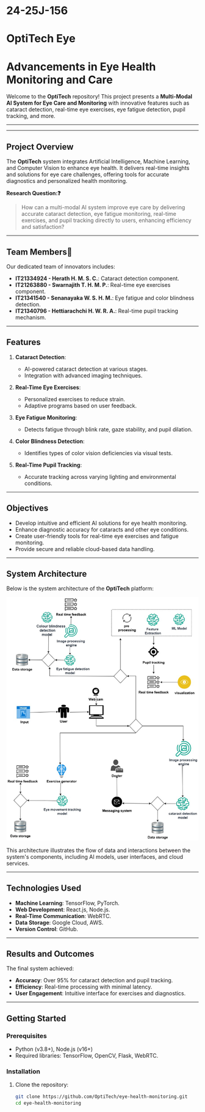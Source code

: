 # 24-25J-156

OptiTech Eye    
=======
# Advancements in Eye Health Monitoring and Care

Welcome to the **OptiTech** repository! This project presents a **Multi-Modal AI System for Eye Care and Monitoring** with innovative features such as cataract detection, real-time eye exercises, eye fatigue detection, pupil tracking, and more.

---


---

## Project Overview
The **OptiTech** system integrates Artificial Intelligence, Machine Learning, and Computer Vision to enhance eye health. It delivers real-time insights and solutions for eye care challenges, offering tools for accurate diagnostics and personalized health monitoring.

**Research Question:❓**
> How can a multi-modal AI system improve eye care by delivering accurate cataract detection, eye fatigue monitoring, real-time exercises, and pupil tracking directly to users, enhancing efficiency and satisfaction?

---

## Team Members👥
Our dedicated team of innovators includes:
- **IT21334924 - Herath H. M. S. C.**: Cataract detection component.
- **IT21263880 - Swarnajith T. H. M. P.**: Real-time eye exercises component.
- **IT21341540 - Senanayaka W. S. H. M.**: Eye fatigue and color blindness detection.
- **IT21340796 - Hettiarachchi H. W. R. A.**: Real-time pupil tracking mechanism.

---

## Features
1. **Cataract Detection**:
   - AI-powered cataract detection at various stages.
   - Integration with advanced imaging techniques.

2. **Real-Time Eye Exercises**:
   - Personalized exercises to reduce strain.
   - Adaptive programs based on user feedback.

3. **Eye Fatigue Monitoring**:
   - Detects fatigue through blink rate, gaze stability, and pupil dilation.

4. **Color Blindness Detection**:
   - Identifies types of color vision deficiencies via visual tests.

5. **Real-Time Pupil Tracking**:
   - Accurate tracking across varying lighting and environmental conditions.

---

## Objectives
- Develop intuitive and efficient AI solutions for eye health monitoring.
- Enhance diagnostic accuracy for cataracts and other eye conditions.
- Create user-friendly tools for real-time eye exercises and fatigue monitoring.
- Provide secure and reliable cloud-based data handling.

---

## System Architecture
Below is the system architecture of the **OptiTech** platform:

![System Architecture](https://github.com/it21334924/24-25J-156/blob/main/WhatsApp%20Image%202025-03-09%20at%2014.28.45.jpeg?raw=true)

This architecture illustrates the flow of data and interactions between the system's components, including AI models, user interfaces, and cloud services.

---

## Technologies Used
- **Machine Learning**: TensorFlow, PyTorch.
- **Web Development**: React.js, Node.js.
- **Real-Time Communication**: WebRTC.
- **Data Storage**: Google Cloud, AWS.
- **Version Control**: GitHub.

---

## Results and Outcomes
The final system achieved:
- **Accuracy**: Over 95% for cataract detection and pupil tracking.
- **Efficiency**: Real-time processing with minimal latency.
- **User Engagement**: Intuitive interface for exercises and diagnostics.

---

## Getting Started
### Prerequisites
- Python (v3.8+), Node.js (v16+)
- Required libraries: TensorFlow, OpenCV, Flask, WebRTC.

### Installation
1. Clone the repository:
   ```bash
   git clone https://github.com/OptiTech/eye-health-monitoring.git
   cd eye-health-monitoring



